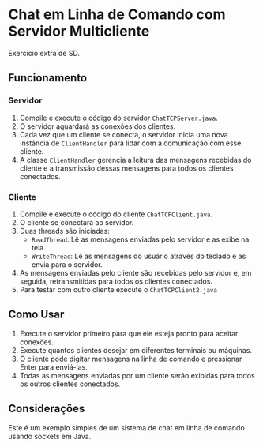 # Chat em Linha de Comando com Servidor Multicliente

Exercicio extra de SD.

## Funcionamento

### Servidor

1. Compile e execute o código do servidor `ChatTCPServer.java`.
2. O servidor aguardará as conexões dos clientes.
3. Cada vez que um cliente se conecta, o servidor inicia uma nova instância de `ClientHandler` para lidar com a comunicação com esse cliente.
4. A classe `ClientHandler` gerencia a leitura das mensagens recebidas do cliente e a transmissão dessas mensagens para todos os clientes conectados.

### Cliente

1. Compile e execute o código do cliente `ChatTCPClient.java`.
2. O cliente se conectará ao servidor.
3. Duas threads são iniciadas:
    - `ReadThread`: Lê as mensagens enviadas pelo servidor e as exibe na tela.
    - `WriteThread`: Lê as mensagens do usuário através do teclado e as envia para o servidor.
4. As mensagens enviadas pelo cliente são recebidas pelo servidor e, em seguida, retransmitidas para todos os clientes conectados.
5. Para testar com outro cliente execute o `ChatTCPClient2.java`

## Como Usar

1. Execute o servidor primeiro para que ele esteja pronto para aceitar conexões.
2. Execute quantos clientes desejar em diferentes terminais ou máquinas.
3. O cliente pode digitar mensagens na linha de comando e pressionar Enter para enviá-las.
4. Todas as mensagens enviadas por um cliente serão exibidas para todos os outros clientes conectados.

## Considerações

Este é um exemplo simples de um sistema de chat em linha de comando usando sockets em Java.

